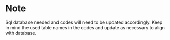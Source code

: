 # Note

Sql database needed and codes will need to be updated accordingly. Keep in mind the used table names in the codes and update as necessary to align with database. 
